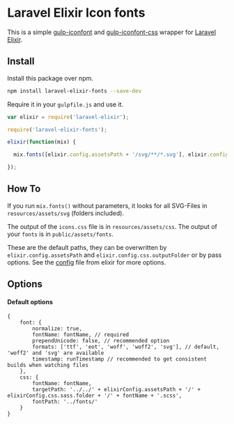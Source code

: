 # Laravel Elixir Icon fonts

This is a simple [gulp-iconfont](https://github.com/nfroidure/gulp-iconfont)
 and [gulp-iconfont-css](https://github.com/backflip/gulp-iconfont-css) wrapper for [Laravel Elixir](https://github.com/laravel/elixir).

## Install

Install this package over npm.

```sh
npm install laravel-elixir-fonts --save-dev
```

Require it in your `gulpfile.js` and use it.

```javascript
var elixir = require('laravel-elixir');

require('laravel-elixir-fonts');

elixir(function(mix) {

  mix.fonts([elixir.config.assetsPath + '/svg/**/*.svg'], elixir.config.publicPath + '/fonts/', { font: { fontName: 'my_icons' } });

});
```

## How To

If you run `mix.fonts()` without parameters, it looks for all SVG-Files in `resources/assets/svg` (folders included).

The output of the `icons.css` file is in `resources/assets/css`.
The output of your `fonts` is in `public/assets/fonts`.

These are the default paths, they can be overwritten by `elixir.config.assetsPath` and `elixir.config.css.outputFolder` or by pass options. See the [config](https://github.com/laravel/elixir/blob/master/src/Config.js) file from elixir for more options.

## Options

#### Default options
```
{
	font: {
		normalize: true,
		fontName: fontName, // required
		prependUnicode: false, // recommended option
		formats: ['ttf', 'eot', 'woff', 'woff2', 'svg'], // default, 'woff2' and 'svg' are available
		timestamp: runTimestamp // recommended to get consistent builds when watching files
	},
	css: {
		fontName: fontName,
		targetPath: '../../' + elixirConfig.assetsPath + '/' + elixirConfig.css.sass.folder + '/' + fontName + '.scss',
		fontPath: '../fonts/'
	}
}
```
